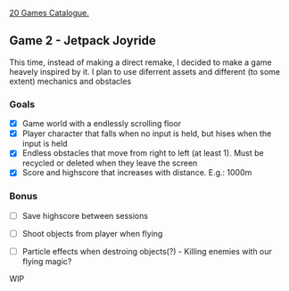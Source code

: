 [20 Games Catalogue.](https://github.com/yasukawa426/20-games-challenge-catalog)


## Game 2 - Jetpack Joyride

This time, instead of making a direct remake, I decided to make a game heavely inspired by it. I plan to use diferrent assets and different (to some extent) mechanics and obstacles

### Goals
- [x] Game world with a endlessly scrolling floor
- [x] Player character that falls when no input is held, but hises when the input is held
- [x] Endless obstacles that move from right to left (at least 1). Must be recycled or deleted when they leave the screen
- [x] Score and highscore that increases with distance. E.g.: 1000m
### Bonus
- [ ] Save highscore between sessions
- [ ] Shoot objects from player when flying
- [ ] Particle effects when destroing objects(?) - Killing enemies with our flying magic?


WIP
